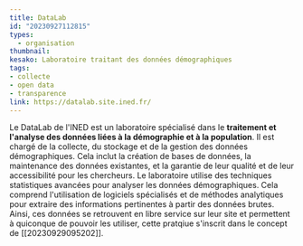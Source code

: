 ```yaml
---
title: DataLab
id: "20230927112815"
types:
  - organisation
thumbnail:
kesako: Laboratoire traitant des données démographiques 
tags:
- collecte
- open data
- transparence
link: https://datalab.site.ined.fr/
---
```


Le DataLab de l'INED est un laboratoire spécialisé dans le **traitement et l'analyse des données liées à la démographie et à la population**. Il est chargé de la collecte, du stockage et de la gestion des données démographiques. Cela inclut la création de bases de données, la maintenance des données existantes, et la garantie de leur qualité et de leur accessibilité pour les chercheurs.
Le laboratoire utilise des techniques statistiques avancées pour analyser les données démographiques. Cela comprend l'utilisation de logiciels spécialisés et de méthodes analytiques pour extraire des informations pertinentes à partir des données brutes.
Ainsi, ces données se retrouvent en libre service sur leur site et permettent à quiconque de pouvoir les utiliser, cette pratqiue s'inscrit dans le concept de [[20230929095202]].

